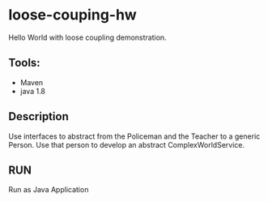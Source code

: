# loose-couping-hw

Hello World with loose coupling demonstration.

## Tools:
* Maven 
* java 1.8

## Description
Use interfaces to abstract from the Policeman and the Teacher to a 
generic Person. 
Use that person to develop an abstract ComplexWorldService.

## RUN
Run as Java Application
